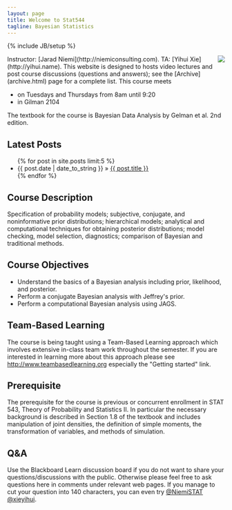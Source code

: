 ```yaml
---
layout: page
title: Welcome to Stat544
tagline: Bayesian Statistics
---
```

{% include JB/setup %}

<img src="http://upload.wikimedia.org/wikipedia/commons/thumb/e/ed/Bayes_icon.svg/200px-Bayes_icon.svg.png" align="right" />
Instructor: [Jarad Niemi](http://niemiconsulting.com). TA: [Yihui Xie](http://yihui.name). This website is designed to hosts video lectures and post course discussions (questions and answers); see the [Archive](archive.html) page for a complete list. This course meets

- on Tuesdays and Thursdays from 8am until 9:20
- in Gilman 2104

The textbook for the course is Bayesian Data Analysis by Gelman et al. 2nd edition.

## Latest Posts

<ul class="posts">
  {% for post in site.posts limit:5 %}
    <li><span>{{ post.date | date_to_string }}</span> &raquo; <a href="{{ BASE_PATH }}{{ post.url }}">{{ post.title }}</a></li>
  {% endfor %}
</ul>

## Course Description

Specification of probability models; subjective, conjugate, and noninformative prior distributions; hierarchical models; analytical and computational techniques for obtaining posterior distributions; model checking, model selection, diagnostics; comparison of Bayesian and traditional methods.

## Course Objectives

- Understand the basics of a Bayesian analysis including prior, likelihood, and posterior.
- Perform a conjugate Bayesian analysis with Jeffrey's prior.
- Perform a computational Bayesian analysis using JAGS.

## Team-Based Learning

The course is being taught using a Team-Based Learning approach which involves extensive in-class team work throughout the semester. If you are interested in learning more about this approach please see http://www.teambasedlearning.org especially the "Getting started" link.

## Prerequisite

The prerequisite for the course is previous or concurrent enrollment in STAT 543, Theory of Probability and Statistics II. In particular the necessary background is described in Section 1.8 of the textbook and includes manipulation of joint densities, the definition of simple moments, the transformation of variables, and methods of simulation.

## Q&A

Use the Blackboard Learn discussion board if you do not want to share your questions/discussions with the public. Otherwise please feel free to ask questions here in comments under relevant web pages. If you manage to cut your question into 140 characters, you can even try [@NiemiSTAT](http://twitter.com/NiemiSTAT) [@xieyihui](http://twitter.com/xieyihui).

